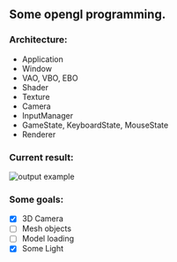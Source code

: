 ## Some opengl programming.
### Architecture:
- Application
- Window
- VAO, VBO, EBO
- Shader
- Texture
- Camera
- InputManager
- GameState, KeyboardState, MouseState
- Renderer
### Current result:

![output example](assets/example_gif.gif "output example")

### Some goals:
- [X] 3D Camera
- [ ] Mesh objects
- [ ] Model loading
- [X] Some Light
